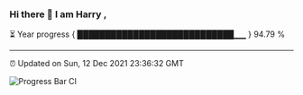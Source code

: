 ### Hi there 👋 I am Harry , 

⏳ Year progress { ████████████████████████████▁▁ } 94.79 %

---

⏰ Updated on Sun, 12 Dec 2021 23:36:32 GMT

![Progress Bar CI](https://github.com/duykhang68/duykhang68/workflows/Progress%20Bar%20CI/badge.svg)
